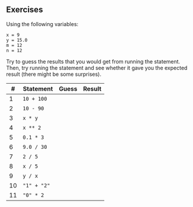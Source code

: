 Exercises
---------

Using the following variables:

```
x = 9
y = 15.0
m = 12
n = 12
```

Try to guess the results that you would get from running the statement. Then, try running the statement and see whether it gave you the expected result (there might be some surprises).

|# | Statement                                       | Guess | Result   |
|--|-------------------------------------------------|-------|----------|
|1 | `10 + 100 `                                     |       |          |
|2 | `10 - 90 `                                      |       |          |
|3 | `x * y `                                        |       |          |
|4 | `x ** 2 `                                       |       |          |
|5 | `0.1 * 3 `                                      |       |          |
|6 | `9.0 / 30 `                                     |       |          |
|7 | `2 / 5 `                                        |       |          |
|8 | `x / 5 `                                        |       |          |
|9 | `y / x `                                        |       |          |
|10| `"1" + "2" `                                    |       |          |
|11| `"0" * 2 `                                      |       |          |

